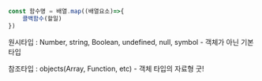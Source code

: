 ```javascript
const 함수명 = 배열.map((배열요소)=>{
    콜백함수(할일)
})
```

원시타입 : Number, string, Boolean, undefined, null, symbol - 객체가 아닌 기본 타입

참조타입 : objects(Array, Function, etc) - 객체 타입의 자료형 굿!
